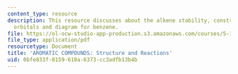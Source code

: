 ```yaml
---
content_type: resource
description: This resource discusses about the alkene stability, constructing molecular
  orbitals and diagram for benzene.
file: https://ol-ocw-studio-app-production.s3.amazonaws.com/courses/5-12-organic-chemistry-i-spring-2003/0bfe833f0159610a6373cc3adfb13b4b_13.pdf
file_type: application/pdf
resourcetype: Document
title: 'AROMATIC COMPOUNDS: Structure and Reactions'
uid: 0bfe833f-0159-610a-6373-cc3adfb13b4b
---
```

